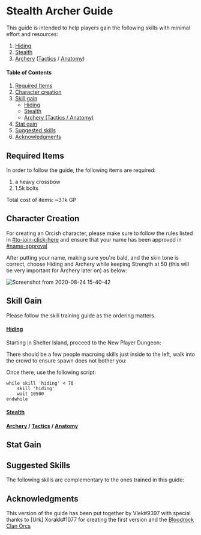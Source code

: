 # Stealth Archer Guide

This guide is intended to help players gain the following skills with minimal effort and resources:
1. [Hiding](https://uooutlands.com/wiki/Hiding "Hiding")
1. [Stealth](https://uooutlands.com/wiki/Stealth "Stealth")
1. [Archery](https://uooutlands.com/wiki/Archery "Archery") ([Tactics](https://uooutlands.com/wiki/Tactics "Tactics") / [Anatomy](https://uooutlands.com/wiki/Anatomy "Anatomy"))


#### Table of Contents
1. [Required Items](#required-items)
1. [Character creation](#character-creation)
1. [Skill gain](#skill-gain)
	- [Hiding](#hiding)
	- [Stealth](#stealth)
	- [Archery (Tactics / Anatomy)](#archery--tactics--anatomy)
1. [Stat gain](#stat-gain)
1. [Suggested skills](#suggested-skills)
1. [Acknowledgments](#acknowledgments)

## Required Items

In order to follow the guide, the following items are required:
1. a heavy crossbow
1. 1.5k bolts

Total cost of items: ~3.1k GP

## Character Creation

For creating an Orcish character, please make sure to follow the rules listed in [#to-join-click-here](https://discord.gg/RHuWQrk "#to-join-click-here") and ensure that your name has been approved in [#name-approval](https://discord.gg/v2GNymV "#name-approval")

After putting your name, making sure you're bald, and the skin tone is correct, choose Hiding and Archery while keeping Strength at 50 (this will be very important for Archery later on) as below:

![Screenshot from 2020-08-24 15-40-42](https://user-images.githubusercontent.com/15008772/91103556-9f0d1c80-e620-11ea-92d7-f8843b80dabf.png)


## Skill Gain

Please follow the skill training guide as the ordering matters.

####  [Hiding](https://uooutlands.com/wiki/Hiding "Hiding")

Starting in Shelter Island, proceed to the New Player Dungeon:



There should be a few people macroing skills just inside to the left, walk into the crowd to ensure spawn does not bother you:


Once there, use the following script:
```
while skill 'hiding' < 70
    skill 'hiding'
    wait 10500
endwhile
```


####  [Stealth](https://uooutlands.com/wiki/Stealth "Stealth")
####  [Archery](https://uooutlands.com/wiki/Archery "Archery") / [Tactics](https://uooutlands.com/wiki/Tactics "Tactics") / [Anatomy](https://uooutlands.com/wiki/Anatomy "Anatomy")

## Stat Gain

## Suggested Skills

The following skills are complementary to the ones trained in this guide:

## Acknowledgments

This version of the guide has been put together by Vlek#9397 with special thanks to [Urk] Xorakk#1077 for creating the first version and the [Bloodrock Clan Orcs](https://discord.gg/RHuWQrk "Bloodrock Clan Orcs")
